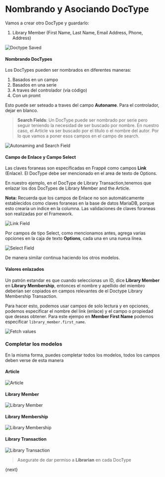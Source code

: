 # Nombrando y Asociando DocType

Vamos a crear otro DocType y guardarlo:

1. Library Member (First Name, Last Name, Email Address, Phone, Address)

<img class="screenshot" alt="Doctype Saved" src="/assets/frappe_docs/assets/img/naming_doctype.png">


#### Nombrando DocTypes

Los DocTypes pueden ser nombrados en diferentes maneras:

1. Basados en un campo
1. Basados en una serie
1. A traves del controlador (vía código)
1. Con un promt

Esto puede ser seteado a traves del campo **Autoname**. Para el controlador, dejar en blanco.

> **Search Fields**: Un DocType puede ser nombrado por serie pero seguir teniendo la necesidad de ser buscado por nombre. En nuestro caso, el Article va ser buscado por el título o el nombre del autor. Por lo que vamos a poner esos campos en el campo de search.

<img class="screenshot" alt="Autonaming and Search Field" src="/assets/frappe_docs/assets/img/autoname_and_search_field.png">

#### Campo de Enlace y Campo Select

Las claves foraneas son específicadas en Frappé como campos **Link** (Enlace). El DocType debe ser mencionado en el area de texto de Options.

En nuestro ejemplo, en el DocType de Library Transaction,tenemos que enlazar los dos DocTypes de Library Member and the Article.

**Nota:** Recuerda que los campos de Enlace no son automáticamente establecidos como claves foraneas en la base de datos MariaDB, porque esto crearía un indice en la columna. Las validaciones de claves foraneas son realizadas por el Framework.

<img class="screenshot" alt="Link Field" src="/assets/frappe_docs/assets/img/link_field.png">

Por campos de tipo Select, como mencionamos antes, agrega varias opciones en la caja de texto **Options**, cada una en una nueva linea.

<img class="screenshot" alt="Select Field" src="/assets/frappe_docs/assets/img/select_field.png">

De manera similar continua haciendo los otros modelos.

#### Valores enlazados

Un patrón estandar es que cuando seleccionas un ID, dice **Library Member** en **Library Membership**, entonces el nombre y apellido del miembro deberian ser copiados en campos relevantes de el Doctype  Library Membership Transaction.

Para hacer esto, podemos usar campos de solo lectura y en opciones, podemos especificar el nombre del link (enlace) y el campo o propiedad que deseas obtener. Para este ejempo en **Member First Name** podemos especificar `library_member.first_name`.

<img class="screenshot" alt="Fetch values" src="/assets/frappe_docs/assets/img/fetch.png">

### Completar los modelos

En la misma forma, puedes completar todos los modelos, todos los campos deben verse de esta manera

#### Article

<img class="screenshot" alt="Article" src="/assets/frappe_docs/assets/img/doctype_article.png">

#### Library Member

<img class="screenshot" alt="Library Member" src="/assets/frappe_docs/assets/img/doctype_lib_member.png">

#### Library Membership

<img class="screenshot" alt="Library Membership" src="/assets/frappe_docs/assets/img/doctype_lib_membership.png">

#### Library Transaction

<img class="screenshot" alt="Library Transaction" src="/assets/frappe_docs/assets/img/doctype_lib_trans.png">

> Asegurate de dar permiso a **Librarian** en cada DocType

{next}
